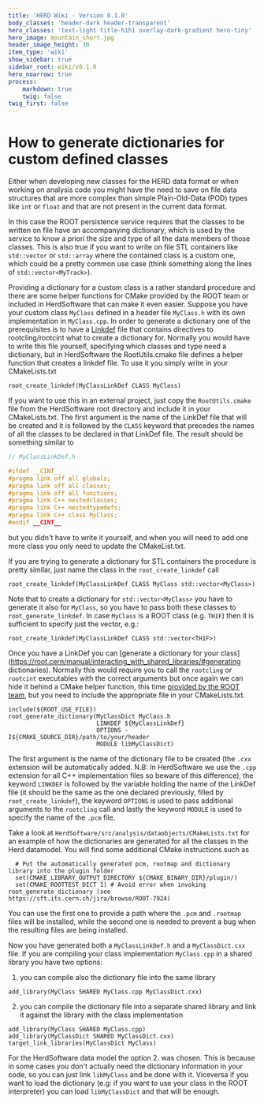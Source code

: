 ```yaml
---
title: 'HERD Wiki - Version 0.1.0'
body_classes: 'header-dark header-transparent'
hero_classes: 'text-light title-h1h1 overlay-dark-gradient hero-tiny'
hero_image: mountain_short.jpg
header_image_height: 10
item_type: 'wiki'
show_sidebar: true
sidebar_root: wiki/v0.1.0
hero_noarrow: true
process:
    markdown: true
    twig: false
twig_first: false
---
```


# How to generate dictionaries for custom defined classes

Either when developing new classes for the HERD data format or when working on analysis code you might have the need to save on file data structures that are more complex than simple Plain-Old-Data (POD) types like `int` or `float` and that are not present in the current data format.

In this case the ROOT persistence service requires that the classes to be written on file have an accompanying dictionary, which is used by the service to know a priori the size and type of all the data members of those classes. This is also true if you want to write on file STL containers like `std::vector` or `std::array` where the contained class is a custom one, which could be a pretty common use case (think something along the lines of `std::vector<MyTrack>`).

Providing a dictionary for a custom class is a rather standard procedure and there are some helper functions for CMake provided by the ROOT team or included in HerdSoftware that can make it even easier. Suppose you have your custom class `MyClass` defined in a header file `MyClass.h` with its own implementation in `MyClass.cpp`. In order to generate a dictionary one of the prerequisites is to have a [Linkdef](https://root.cern/selecting-dictionary-entries-linkdefh) file that contains directives to rootcling/rootcint what to create a dictionary for. Normally you would have to write this file yourself, specifying which classes and type need a dictionary, but in HerdSoftware the RootUtils.cmake file defines a helper function that creates a linkdef file. To use it you simply write in your CMakeLists.txt

```
root_create_linkdef(MyClassLinkDef CLASS MyClass)
```

If you want to use this in an external project, just copy the `RootUtils.cmake` file from the HerdSoftware root directory and include it in your CMakeLists.txt. The first argument is the name of the LinkDef file that will be created and it is followed by the `CLASS` keyword that precedes the names of all the classes to be declared in that LinkDef file. The result should be something similar to

```cpp
// MyClassLinkDef.h

#ifdef __CINT__
#pragma link off all globals;
#pragma link off all classes;
#pragma link off all functions;
#pragma link C++ nestedclasses;
#pragma link C++ nestedtypedefs;
#pragma link C++ class MyClass;
#endif __CINT__
```

but you didn't have to write it yourself, and when you will need to add one more class you only need to update the CMakeList.txt.

If you are trying to generate a dictionary for STL containers the procedure is pretty similar, just name the class in the `root_create_linkdef` call

```
root_create_linkdef(MyClassLinkDef CLASS MyClass std::vector<MyClass>)
```

Note that to create a dictionary for `std::vector<MyClass>` you have to generate it also for `MyClass`, so you have to pass both these classes to `root_generate_linkdef`. In case `MyClass` is a ROOT class (e.g. `TH1F`) then it is sufficient to specify just the vector, e.g.:

```
root_create_linkdef(MyClassLinkDef CLASS std::vector<TH1F>)
```

Once you have a LinkDef you can [generate a dictionary for your class](https://root.cern/manual/interacting_with_shared_libraries/#generating dictionaries). Normally this would require you to call the `rootcling` or `rootcint` executables with the correct arguments but once again we can hide it behind a CMake helper function, this time [provided by the ROOT team](https://root.cern/manual/integrate_root_into_my_cmake_project/), but you need to include the appropriate file in your CMakeLists.txt.

```
include(${ROOT_USE_FILE})
root_generate_dictionary(MyClassDict MyClass.h
                         LINKDEF ${MyClassLinkDef}
                         OPTIONS -I${CMAKE_SOURCE_DIR}/path/to/your/header
                         MODULE libMyClassDict)
```

The first argument is the name of the dictionary file to be created (the `.cxx` extension will be automatically added. N.B: In HerdSoftware we use the `.cpp` extension for all C++ implementation files so beware of this difference), the keyword `LINKDEF` is followed by the variable holding the name of the LinkDef file (it should be the same as the one declared previously, filled by `root_create_linkdef`), the keyword `OPTIONS` is used to pass additional arguments to the `rootcling` call and lastly the keyword `MODULE` is used to specify the name of the `.pcm` file.

Take a look at `HerdSoftware/src/analysis/dataobjects/CMakeLists.txt` for an example of how the dictionaries are generated for all the classes in the Herd datamodel. You will find some additional CMake instructions such as

```
  # Put the automatically generated pcm, rootmap and dictionary library into the plugin folder
  set(CMAKE_LIBRARY_OUTPUT_DIRECTORY ${CMAKE_BINARY_DIR}/plugin/)
  set(CMAKE_ROOTTEST_DICT 1) # Avoid error when invoking root_generate_dictionary (see https://sft.its.cern.ch/jira/browse/ROOT-7924)
```

You can use the first one to provide a path where the `.pcm` and `.rootmap` files will be installed, while the second one is needed to prevent a bug when the resulting files are being installed.

Now you have generated both a `MyClassLinkDef.h` and a `MyClassDict.cxx` file. If you are compiling your class implementation `MyClass.cpp` in a shared library you have two options:

1. you can compile also the dictionary file into the same library
```
add_library(MyClass SHARED MyClass.cpp MyClassDict.cxx)
```
2. you can compile the dictionary file into a separate shared library and link it against the library with the class implementation
```
add_library(MyClass SHARED MyClass.cpp)
add_library(MyClassDict SHARED MyClassDict.cxx)
target_link_libraries(MyClassDict MyClass)
```

For the HerdSoftware data model the option 2. was chosen. This is because in some cases you don't actually need the dictionary information in your code, so you can just link `libMyClass` and be done with it. Viceversa if you want to load the dictionary (e.g: if you want to use your class in the ROOT interpreter) you can load `libMyClassDict` and that will be enough.
